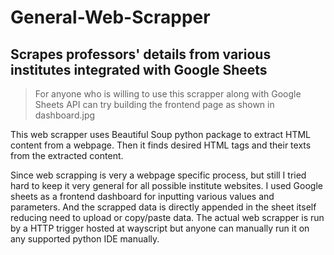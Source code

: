 # General-Web-Scrapper
## Scrapes professors' details from various institutes integrated with Google Sheets

> For anyone who is willing to use this scrapper along with Google Sheets API can try building the frontend page as shown in dashboard.jpg

This web scrapper uses Beautiful Soup python package to extract HTML content from a webpage. Then it finds desired HTML tags and their texts from the extracted content.

Since web scrapping is very a webpage specific process, but still I tried hard to keep it very general for all possible institute websites. I used Google sheets as a frontend dashboard for inputting various values and parameters. And the scrapped data is directly appended in the sheet itself reducing need to upload or copy/paste data. The actual web scrapper is run by a HTTP trigger hosted at wayscript but anyone can manually run it on any supported python IDE manually.
